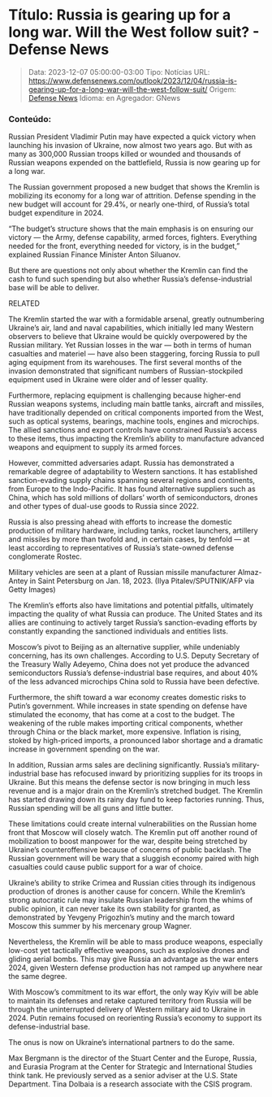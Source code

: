 # Título: Russia is gearing up for a long war. Will the West follow suit? - Defense News

>Data: 2023-12-07 05:00:00-03:00
>Tipo: Notícias
>URL: https://www.defensenews.com/outlook/2023/12/04/russia-is-gearing-up-for-a-long-war-will-the-west-follow-suit/
>Origem: [Defense News](https://www.defensenews.com)
>Idioma: en
>Agregador: GNews

### Conteúdo:

Russian President Vladimir Putin may have expected a quick victory when launching his invasion of Ukraine, now almost two years ago. But with as many as 300,000 Russian troops killed or wounded and thousands of Russian weapons expended on the battlefield, Russia is now gearing up for a long war.

The Russian government proposed a new budget that shows the Kremlin is mobilizing its economy for a long war of attrition. Defense spending in the new budget will account for 29.4%, or nearly one-third, of Russia’s total budget expenditure in 2024.

“The budget’s structure shows that the main emphasis is on ensuring our victory — the Army, defense capability, armed forces, fighters. Everything needed for the front, everything needed for victory, is in the budget,” explained Russian Finance Minister Anton Siluanov.

But there are questions not only about whether the Kremlin can find the cash to fund such spending but also whether Russia’s defense-industrial base will be able to deliver.

RELATED

The Kremlin started the war with a formidable arsenal, greatly outnumbering Ukraine’s air, land and naval capabilities, which initially led many Western observers to believe that Ukraine would be quickly overpowered by the Russian military. Yet Russian losses in the war — both in terms of human casualties and materiel — have also been staggering, forcing Russia to pull aging equipment from its warehouses. The first several months of the invasion demonstrated that significant numbers of Russian-stockpiled equipment used in Ukraine were older and of lesser quality.

Furthermore, replacing equipment is challenging because higher-end Russian weapons systems, including main battle tanks, aircraft and missiles, have traditionally depended on critical components imported from the West, such as optical systems, bearings, machine tools, engines and microchips. The allied sanctions and export controls have constrained Russia’s access to these items, thus impacting the Kremlin’s ability to manufacture advanced weapons and equipment to supply its armed forces.

However, committed adversaries adapt. Russia has demonstrated a remarkable degree of adaptability to Western sanctions. It has established sanction-evading supply chains spanning several regions and continents, from Europe to the Indo-Pacific. It has found alternative suppliers such as China, which has sold millions of dollars’ worth of semiconductors, drones and other types of dual-use goods to Russia since 2022.

Russia is also pressing ahead with efforts to increase the domestic production of military hardware, including tanks, rocket launchers, artillery and missiles by more than twofold and, in certain cases, by tenfold — at least according to representatives of Russia’s state-owned defense conglomerate Rostec.

Military vehicles are seen at a plant of Russian missile manufacturer Almaz-Antey in Saint Petersburg on Jan. 18, 2023. (Ilya Pitalev/SPUTNIK/AFP via Getty Images)

The Kremlin’s efforts also have limitations and potential pitfalls, ultimately impacting the quality of what Russia can produce. The United States and its allies are continuing to actively target Russia’s sanction-evading efforts by constantly expanding the sanctioned individuals and entities lists.

Moscow’s pivot to Beijing as an alternative supplier, while undeniably concerning, has its own challenges. According to U.S. Deputy Secretary of the Treasury Wally Adeyemo, China does not yet produce the advanced semiconductors Russia’s defense-industrial base requires, and about 40% of the less advanced microchips China sold to Russia have been defective.

Furthermore, the shift toward a war economy creates domestic risks to Putin’s government. While increases in state spending on defense have stimulated the economy, that has come at a cost to the budget. The weakening of the ruble makes importing critical components, whether through China or the black market, more expensive. Inflation is rising, stoked by high-priced imports, a pronounced labor shortage and a dramatic increase in government spending on the war.

In addition, Russian arms sales are declining significantly. Russia’s military-industrial base has refocused inward by prioritizing supplies for its troops in Ukraine. But this means the defense sector is now bringing in much less revenue and is a major drain on the Kremlin’s stretched budget. The Kremlin has started drawing down its rainy day fund to keep factories running. Thus, Russian spending will be all guns and little butter.

These limitations could create internal vulnerabilities on the Russian home front that Moscow will closely watch. The Kremlin put off another round of mobilization to boost manpower for the war, despite being stretched by Ukraine’s counteroffensive because of concerns of public backlash. The Russian government will be wary that a sluggish economy paired with high casualties could cause public support for a war of choice.

Ukraine’s ability to strike Crimea and Russian cities through its indigenous production of drones is another cause for concern. While the Kremlin’s strong autocratic rule may insulate Russian leadership from the whims of public opinion, it can never take its own stability for granted, as demonstrated by Yevgeny Prigozhin’s mutiny and the march toward Moscow this summer by his mercenary group Wagner.

Nevertheless, the Kremlin will be able to mass produce weapons, especially low-cost yet tactically effective weapons, such as explosive drones and gliding aerial bombs. This may give Russia an advantage as the war enters 2024, given Western defense production has not ramped up anywhere near the same degree.

With Moscow’s commitment to its war effort, the only way Kyiv will be able to maintain its defenses and retake captured territory from Russia will be through the uninterrupted delivery of Western military aid to Ukraine in 2024. Putin remains focused on reorienting Russia’s economy to support its defense-industrial base.

The onus is now on Ukraine’s international partners to do the same.

Max Bergmann is the director of the Stuart Center and the Europe, Russia, and Eurasia Program at the Center for Strategic and International Studies think tank. He previously served as a senior adviser at the U.S. State Department. Tina Dolbaia is a research associate with the CSIS program.

